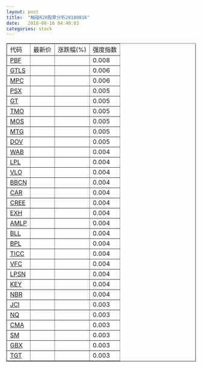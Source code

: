 ```yaml
---
layout: post
title:  "触碰R20股票分析20180816"
date:   2018-08-16 04:40:03
categories: stock
---
```

<script type="text/javascript">
var stockList = []
stockList.push('gb_pbf');
stockList.push('gb_gtls');
stockList.push('gb_mpc');
stockList.push('gb_psx');
stockList.push('gb_gt');
stockList.push('gb_tmo');
stockList.push('gb_mos');
stockList.push('gb_mtg');
stockList.push('gb_dov');
stockList.push('gb_wab');
stockList.push('gb_lpl');
stockList.push('gb_vlo');
stockList.push('gb_bbcn');
stockList.push('gb_car');
stockList.push('gb_cree');
stockList.push('gb_exh');
stockList.push('gb_amlp');
stockList.push('gb_bll');
stockList.push('gb_bpl');
stockList.push('gb_ticc');
stockList.push('gb_vfc');
stockList.push('gb_lpsn');
stockList.push('gb_key');
stockList.push('gb_nbr');
stockList.push('gb_jci');
stockList.push('gb_nq');
stockList.push('gb_cma');
stockList.push('gb_sm');
stockList.push('gb_gbx');
stockList.push('gb_tgt');
</script>

<table border="1">
 <tr>
 <td>代码</td>
  <td>最新价</td>
  <td>涨跌幅(%)</td>
 <td>强度指数</td>
</tr>
  <tr id="pbf"><td><a href="http://stock.finance.sina.com.cn/usstock/quotes/PBF.html" target="_blank">PBF</a></td><td></td><td></td><td>0.008</td></tr>
  <tr id="gtls"><td><a href="http://stock.finance.sina.com.cn/usstock/quotes/GTLS.html" target="_blank">GTLS</a></td><td></td><td></td><td>0.006</td></tr>
  <tr id="mpc"><td><a href="http://stock.finance.sina.com.cn/usstock/quotes/MPC.html" target="_blank">MPC</a></td><td></td><td></td><td>0.006</td></tr>
  <tr id="psx"><td><a href="http://stock.finance.sina.com.cn/usstock/quotes/PSX.html" target="_blank">PSX</a></td><td></td><td></td><td>0.005</td></tr>
  <tr id="gt"><td><a href="http://stock.finance.sina.com.cn/usstock/quotes/GT.html" target="_blank">GT</a></td><td></td><td></td><td>0.005</td></tr>
  <tr id="tmo"><td><a href="http://stock.finance.sina.com.cn/usstock/quotes/TMO.html" target="_blank">TMO</a></td><td></td><td></td><td>0.005</td></tr>
  <tr id="mos"><td><a href="http://stock.finance.sina.com.cn/usstock/quotes/MOS.html" target="_blank">MOS</a></td><td></td><td></td><td>0.005</td></tr>
  <tr id="mtg"><td><a href="http://stock.finance.sina.com.cn/usstock/quotes/MTG.html" target="_blank">MTG</a></td><td></td><td></td><td>0.005</td></tr>
  <tr id="dov"><td><a href="http://stock.finance.sina.com.cn/usstock/quotes/DOV.html" target="_blank">DOV</a></td><td></td><td></td><td>0.005</td></tr>
  <tr id="wab"><td><a href="http://stock.finance.sina.com.cn/usstock/quotes/WAB.html" target="_blank">WAB</a></td><td></td><td></td><td>0.004</td></tr>
  <tr id="lpl"><td><a href="http://stock.finance.sina.com.cn/usstock/quotes/LPL.html" target="_blank">LPL</a></td><td></td><td></td><td>0.004</td></tr>
  <tr id="vlo"><td><a href="http://stock.finance.sina.com.cn/usstock/quotes/VLO.html" target="_blank">VLO</a></td><td></td><td></td><td>0.004</td></tr>
  <tr id="bbcn"><td><a href="http://stock.finance.sina.com.cn/usstock/quotes/BBCN.html" target="_blank">BBCN</a></td><td></td><td></td><td>0.004</td></tr>
  <tr id="car"><td><a href="http://stock.finance.sina.com.cn/usstock/quotes/CAR.html" target="_blank">CAR</a></td><td></td><td></td><td>0.004</td></tr>
  <tr id="cree"><td><a href="http://stock.finance.sina.com.cn/usstock/quotes/CREE.html" target="_blank">CREE</a></td><td></td><td></td><td>0.004</td></tr>
  <tr id="exh"><td><a href="http://stock.finance.sina.com.cn/usstock/quotes/EXH.html" target="_blank">EXH</a></td><td></td><td></td><td>0.004</td></tr>
  <tr id="amlp"><td><a href="http://stock.finance.sina.com.cn/usstock/quotes/AMLP.html" target="_blank">AMLP</a></td><td></td><td></td><td>0.004</td></tr>
  <tr id="bll"><td><a href="http://stock.finance.sina.com.cn/usstock/quotes/BLL.html" target="_blank">BLL</a></td><td></td><td></td><td>0.004</td></tr>
  <tr id="bpl"><td><a href="http://stock.finance.sina.com.cn/usstock/quotes/BPL.html" target="_blank">BPL</a></td><td></td><td></td><td>0.004</td></tr>
  <tr id="ticc"><td><a href="http://stock.finance.sina.com.cn/usstock/quotes/TICC.html" target="_blank">TICC</a></td><td></td><td></td><td>0.004</td></tr>
  <tr id="vfc"><td><a href="http://stock.finance.sina.com.cn/usstock/quotes/VFC.html" target="_blank">VFC</a></td><td></td><td></td><td>0.004</td></tr>
  <tr id="lpsn"><td><a href="http://stock.finance.sina.com.cn/usstock/quotes/LPSN.html" target="_blank">LPSN</a></td><td></td><td></td><td>0.004</td></tr>
  <tr id="key"><td><a href="http://stock.finance.sina.com.cn/usstock/quotes/KEY.html" target="_blank">KEY</a></td><td></td><td></td><td>0.004</td></tr>
  <tr id="nbr"><td><a href="http://stock.finance.sina.com.cn/usstock/quotes/NBR.html" target="_blank">NBR</a></td><td></td><td></td><td>0.004</td></tr>
  <tr id="jci"><td><a href="http://stock.finance.sina.com.cn/usstock/quotes/JCI.html" target="_blank">JCI</a></td><td></td><td></td><td>0.003</td></tr>
  <tr id="nq"><td><a href="http://stock.finance.sina.com.cn/usstock/quotes/NQ.html" target="_blank">NQ</a></td><td></td><td></td><td>0.003</td></tr>
  <tr id="cma"><td><a href="http://stock.finance.sina.com.cn/usstock/quotes/CMA.html" target="_blank">CMA</a></td><td></td><td></td><td>0.003</td></tr>
  <tr id="sm"><td><a href="http://stock.finance.sina.com.cn/usstock/quotes/SM.html" target="_blank">SM</a></td><td></td><td></td><td>0.003</td></tr>
  <tr id="gbx"><td><a href="http://stock.finance.sina.com.cn/usstock/quotes/GBX.html" target="_blank">GBX</a></td><td></td><td></td><td>0.003</td></tr>
  <tr id="tgt"><td><a href="http://stock.finance.sina.com.cn/usstock/quotes/TGT.html" target="_blank">TGT</a></td><td></td><td></td><td>0.003</td></tr>
</table>
